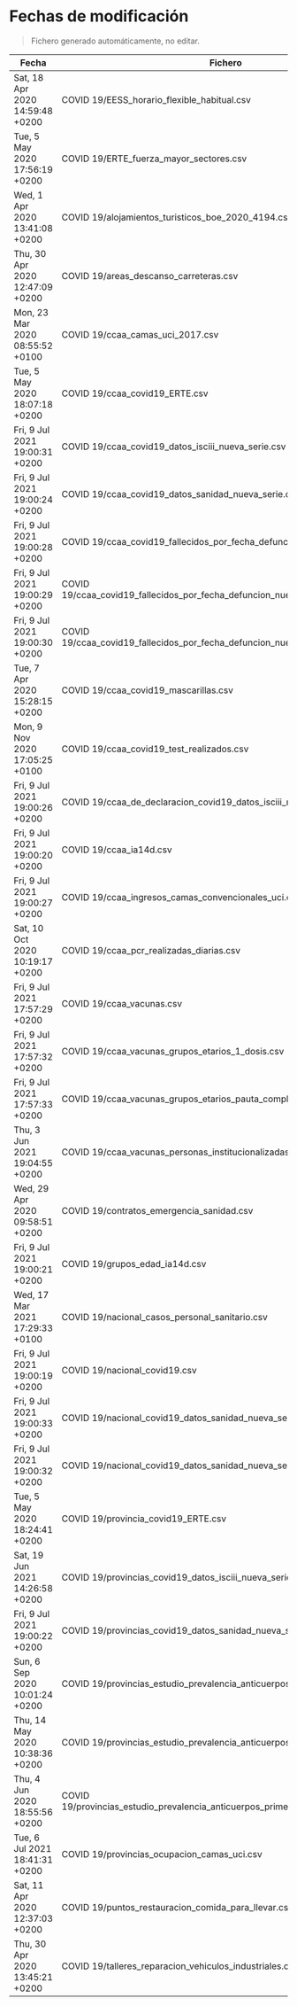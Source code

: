 # Fechas de modificación

> Fichero generado automáticamente, no editar.

| Fecha                           | Fichero                  |
|---------------------------------|--------------------------|
| Sat, 18 Apr 2020 14:59:48 +0200  | COVID 19/EESS_horario_flexible_habitual.csv |
| Tue, 5 May 2020 17:56:19 +0200  | COVID 19/ERTE_fuerza_mayor_sectores.csv |
| Wed, 1 Apr 2020 13:41:08 +0200  | COVID 19/alojamientos_turisticos_boe_2020_4194.csv |
| Thu, 30 Apr 2020 12:47:09 +0200  | COVID 19/areas_descanso_carreteras.csv |
| Mon, 23 Mar 2020 08:55:52 +0100  | COVID 19/ccaa_camas_uci_2017.csv |
| Tue, 5 May 2020 18:07:18 +0200  | COVID 19/ccaa_covid19_ERTE.csv |
| Fri, 9 Jul 2021 19:00:31 +0200  | COVID 19/ccaa_covid19_datos_isciii_nueva_serie.csv |
| Fri, 9 Jul 2021 19:00:24 +0200  | COVID 19/ccaa_covid19_datos_sanidad_nueva_serie.csv |
| Fri, 9 Jul 2021 19:00:28 +0200  | COVID 19/ccaa_covid19_fallecidos_por_fecha_defuncion_nueva_serie.csv |
| Fri, 9 Jul 2021 19:00:29 +0200  | COVID 19/ccaa_covid19_fallecidos_por_fecha_defuncion_nueva_serie_long.csv |
| Fri, 9 Jul 2021 19:00:30 +0200  | COVID 19/ccaa_covid19_fallecidos_por_fecha_defuncion_nueva_serie_original.csv |
| Tue, 7 Apr 2020 15:28:15 +0200  | COVID 19/ccaa_covid19_mascarillas.csv |
| Mon, 9 Nov 2020 17:05:25 +0100  | COVID 19/ccaa_covid19_test_realizados.csv |
| Fri, 9 Jul 2021 19:00:26 +0200  | COVID 19/ccaa_de_declaracion_covid19_datos_isciii_nueva_serie.csv |
| Fri, 9 Jul 2021 19:00:20 +0200  | COVID 19/ccaa_ia14d.csv |
| Fri, 9 Jul 2021 19:00:27 +0200  | COVID 19/ccaa_ingresos_camas_convencionales_uci.csv |
| Sat, 10 Oct 2020 10:19:17 +0200  | COVID 19/ccaa_pcr_realizadas_diarias.csv |
| Fri, 9 Jul 2021 17:57:29 +0200  | COVID 19/ccaa_vacunas.csv |
| Fri, 9 Jul 2021 17:57:32 +0200  | COVID 19/ccaa_vacunas_grupos_etarios_1_dosis.csv |
| Fri, 9 Jul 2021 17:57:33 +0200  | COVID 19/ccaa_vacunas_grupos_etarios_pauta_completa.csv |
| Thu, 3 Jun 2021 19:04:55 +0200  | COVID 19/ccaa_vacunas_personas_institucionalizadas.csv |
| Wed, 29 Apr 2020 09:58:51 +0200  | COVID 19/contratos_emergencia_sanidad.csv |
| Fri, 9 Jul 2021 19:00:21 +0200  | COVID 19/grupos_edad_ia14d.csv |
| Wed, 17 Mar 2021 17:29:33 +0100  | COVID 19/nacional_casos_personal_sanitario.csv |
| Fri, 9 Jul 2021 19:00:19 +0200  | COVID 19/nacional_covid19.csv |
| Fri, 9 Jul 2021 19:00:33 +0200  | COVID 19/nacional_covid19_datos_sanidad_nueva_serie.csv |
| Fri, 9 Jul 2021 19:00:32 +0200  | COVID 19/nacional_covid19_datos_sanidad_nueva_serie_grupos_edad.csv |
| Tue, 5 May 2020 18:24:41 +0200  | COVID 19/provincia_covid19_ERTE.csv |
| Sat, 19 Jun 2021 14:26:58 +0200  | COVID 19/provincias_covid19_datos_isciii_nueva_serie.csv |
| Fri, 9 Jul 2021 19:00:22 +0200  | COVID 19/provincias_covid19_datos_sanidad_nueva_serie.csv |
| Sun, 6 Sep 2020 10:01:24 +0200  | COVID 19/provincias_estudio_prevalencia_anticuerpos_final.csv |
| Thu, 14 May 2020 10:38:36 +0200  | COVID 19/provincias_estudio_prevalencia_anticuerpos_primera_ronda.csv |
| Thu, 4 Jun 2020 18:55:56 +0200  | COVID 19/provincias_estudio_prevalencia_anticuerpos_primera_y_segunda_ronda.csv |
| Tue, 6 Jul 2021 18:41:31 +0200  | COVID 19/provincias_ocupacion_camas_uci.csv |
| Sat, 11 Apr 2020 12:37:03 +0200  | COVID 19/puntos_restauracion_comida_para_llevar.csv |
| Thu, 30 Apr 2020 13:45:21 +0200  | COVID 19/talleres_reparacion_vehiculos_industriales.csv |
